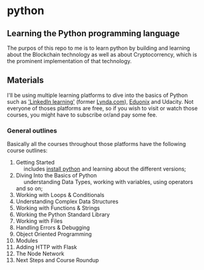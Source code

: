 # python
## Learning the Python programming language
The purpos of this repo to me is to learn python by building and learning about the Blockchain technology as well as about Cryptocorrency, which is the prominent implementation of that technology.

## Materials
I'll be using multiple learning platforms to dive into the basics of Python such as ['LinkedIn learning'](https://www.linkedin.com/learning/) (former [Lynda.com](www.lynda.com)), [Eduonix](https://www.eduonix.com/) and Udacity. Not everyone of thoses platforms are free, so if you wish to visit or watch those courses, you might have to subscribe or/and pay some fee.

### General outlines
Basically all the courses throughout those platforms have the following course outlines:
1. Getting Started <br>
    &nbsp;&nbsp;&nbsp;&nbsp;&nbsp;includes [install python](https://www.python.org/) and learning about the different versions;
2. Diving Into the Basics of Python <br>
    &nbsp;&nbsp;&nbsp;&nbsp;&nbsp;understanding Data Types, working with variables, using operators and so on;
3. Working with Loops & Conditionals
4. Understanding Complex Data Structures
5. Working with Functions & Strings
6. Working the Python Standard Library
7. Working with Files
8. Handling Errors & Debugging
9. Object Oriented Programming
10. Modules
11. Adding HTTP with Flask
12. The Node Network
13. Next Steps and Course Roundup
